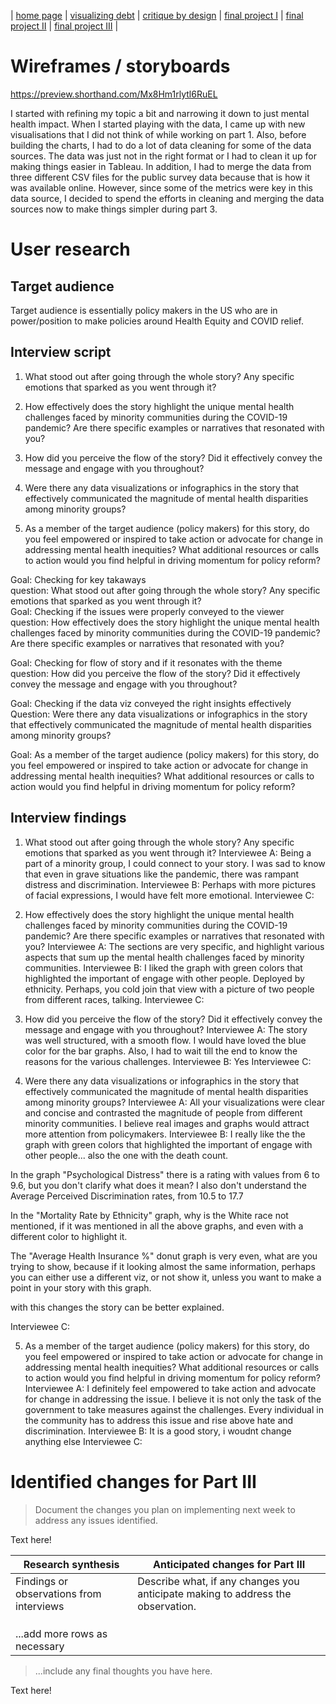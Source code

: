 | [home page](https://cvivek98.github.io/chinmay-vivek-portfolio/) | [visualizing debt](visualizing-government-debt) | [critique by design](critique-by-design) | [final project I](final-project-part-one) | [final project II](part-two) | [final project III](final-project-part-three) |

# Wireframes / storyboards

https://preview.shorthand.com/Mx8Hm1rlytl6RuEL

I started with refining my topic a bit and narrowing it down to just mental health impact. When I started playing with the data, I came up with new visualisations that I did not think of while working on part 1. Also, before building the charts, I had to do a lot of data cleaning for some of the data sources. The data was just not in the right format or I had to clean it up for making things easier in Tableau. In addition, I had to merge the data from three different CSV files for the public survey data because that is how it was available online. However, since some of the metrics were key in this data source, I decided to spend the efforts in cleaning and merging the data sources now to make things simpler during part 3.

# User research 


## Target audience
Target audience is essentially policy makers in the US who are in power/position to make policies around Health Equity and COVID relief.


## Interview script

1. What stood out after going through the whole story? Any specific emotions that sparked as you went through it?

2. How effectively does the story highlight the unique mental health challenges faced by minority communities during the COVID-19 pandemic? Are there specific examples or narratives that resonated with you?

3. How did you perceive the flow of the story? Did it effectively convey the message and engage with you throughout?

4. Were there any data visualizations or infographics in the story that effectively communicated the magnitude of mental health disparities among minority groups? 

5. As a member of the target audience (policy makers) for this story, do you feel empowered or inspired to take action or advocate for change in addressing mental health inequities? What additional resources or calls to action would you find helpful in driving momentum for policy reform?

Goal: Checking for key takaways <br>
question: What stood out after going through the whole story? Any specific emotions that sparked as you went through it?                                           
Goal: Checking if the issues were properly conveyed to the viewer  
question: How effectively does the story highlight the unique mental health challenges faced by minority communities during the COVID-19 pandemic? Are there specific examples or narratives that resonated with you?

Goal: Checking for flow of story and if it resonates with the theme    
question: How did you perceive the flow of the story? Did it effectively convey the message and engage with you throughout?

Goal: Checking if the data viz conveyed the right insights effectively      
Question: Were there any data visualizations or infographics in the story that effectively communicated the magnitude of mental health disparities among minority groups?

Goal: As a member of the target audience (policy makers) for this story, do you feel empowered or inspired to take action or advocate for change in addressing mental health inequities? What additional resources or calls to action would you find helpful in driving momentum for policy reform?


## Interview findings

1. What stood out after going through the whole story? Any specific emotions that sparked as you went through it?
Interviewee A: Being a part of a minority group, I could connect to your story. I was sad to know that even in grave situations like the pandemic, there was rampant distress and discrimination.
Interviewee B: Perhaps with more pictures of facial expressions, I would have felt more emotional.
Interviewee C:

2. How effectively does the story highlight the unique mental health challenges faced by minority communities during the COVID-19 pandemic? Are there specific examples or narratives that resonated with you?
Interviewee A: The sections are very specific, and highlight various aspects that sum up the mental health challenges faced by minority communities.
Interviewee B: I liked the graph with green colors that highlighted the important of engage with other people. Deployed by ethnicity. Perhaps, you cold join that view with a picture of two people from different races, talking. 
Interviewee C: 

3. How did you perceive the flow of the story? Did it effectively convey the message and engage with you throughout?
Interviewee A: The story was well structured, with a smooth flow. I would have loved the blue color for the bar graphs. Also, I had to wait till the end to know the reasons for the various challenges.
Interviewee B: Yes
Interviewee C:

4. Were there any data visualizations or infographics in the story that effectively communicated the magnitude of mental health disparities among minority groups? 
Interviewee A: All your visualizations were clear and concise and contrasted the magnitude of people from different minority communities. I believe real images and graphs would attract more attention from policymakers.
Interviewee B: I really like the  the graph with green colors that highlighted the important of engage with other people... also the one with the death count.

In the graph "Psychological Distress" there is a rating with values from 6 to 9.6, but you don't clarify what does it mean?
I also don't understand the Average Perceived Discrimination rates, from 10.5 to 17.7

In the "Mortality Rate by Ethnicity" graph, why is the White race not mentioned, if it was mentioned in all the above graphs, and even with a different color to highlight it.


The "Average Health Insurance %" donut graph is very even, what are you trying to show, because if it looking almost the same information, perhaps you can either use a different viz, or not show it, unless you want to make a point in your story with this graph. 

with this changes the story can be better explained.

Interviewee C:

5. As a member of the target audience (policy makers) for this story, do you feel empowered or inspired to take action or advocate for change in addressing mental health inequities? What additional resources or calls to action would you find helpful in driving momentum for policy reform?
Interviewee A: I definitely feel empowered to take action and advocate for change in addressing the issue. I believe it is not only the task of the government to take measures against the challenges. Every individual in the community has to address this issue and rise above hate and discrimination.
Interviewee B: It is a good story, i woudnt change anything else
Interviewee C: 

# Identified changes for Part III
> Document the changes you plan on implementing next week to address any issues identified.  

Text here!

| Research synthesis                       | Anticipated changes for Part III                                                |
|------------------------------------------|---------------------------------------------------------------------------------|
| Findings or observations from interviews | Describe what, if any changes you anticipate making to address the observation. |
|                                          |                                                                                 |
|                                          |                                                                                 |
|                                          |                                                                                 |
| ...add more rows as necessary            |                                                                                 |

> ...include any final thoughts you have here. 

Text here!


